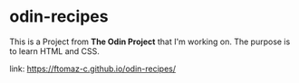 # odin-recipes

This is a Project from <strong>The Odin Project</strong> that I'm working on. The purpose is to learn HTML and CSS.

link: https://ftomaz-c.github.io/odin-recipes/

